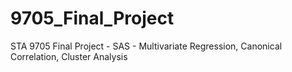 # 9705_Final_Project
STA 9705 Final Project - SAS - Multivariate Regression, Canonical Correlation, Cluster Analysis
